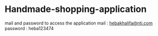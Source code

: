 # Handmade-shopping-application
mail and password to access the application
mail     :    hebakhalifa@nti.com
password :    heba123474

